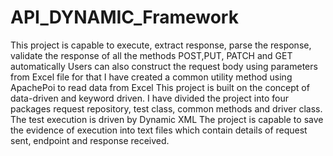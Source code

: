# API_DYNAMIC_Framework
This project is capable to execute, extract response, parse the response, validate the response of all the methods POST,PUT, PATCH and GET automatically
Users can also construct the request body using parameters from Excel file for that I have created a common utility method using ApachePoi to read data from Excel
This project is built on the concept of data-driven and keyword driven.
      I have divided the project into four packages request repository, test class, common methods and driver class.
The test execution is driven by Dynamic XML
The project is capable to save the evidence of execution into text files which contain details of request sent, endpoint and response received.
